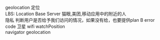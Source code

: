 geolocation 定位<br>
LBS: Location Base Server 猫眼,美团,移动应用中的附近的人<br>
隐私 判断用户是否给予我们访问的情况，如果没有给，也要提供plan B error code
卫星 wifi watchPosition<br>
navigator geolocation